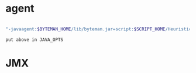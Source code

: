 


# agent

```bash

"-javaagent:$BYTEMAN_HOME/lib/byteman.jar=script:$SCRIPT_HOME/HeuristicSaveAndRecover.btm,script:$SCRIPT_HOME/JBossTSTrace.btm"

put above in JAVA_OPTS

```


# JMX

```bash



```
